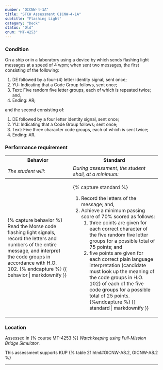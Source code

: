 ```yaml
---
number: "OICNW-4-1A"
title: "STCW Assessment OICNW-4-1A"
subtitle: "Flashing Light"
category: "Deck"
status: "Old"
cnum: "MT-4253"
---
```

### Condition

On a ship or in a laboratory using a device by which sends flashing light messages at a speed of 4 wpm; when sent two messages, the first consisting of the following: 

1. DE followed by a four-(4) letter identity signal, sent once;
2. YU: Indicating that a Code Group follows, sent once;
3. Text: Five random five letter groups, each of which is repeated twice; and,
4. Ending: AR;

and the second consisting of:

1. DE followed by a four letter identity signal, sent once;
2. YU: Indicating that a Code Group follows; sent once;
3. Text: Five three character code groups, each of which is sent twice;
4. Ending: AR.


### Performance requirement 

<table width='100%' class='Guidelines'>
 <thead>
 <tr>
     <th class='thirty'>Behavior</th>
     <th class='seventy'>Standard</th>
 </tr>
 <tr>
     <td><em>The student will:</em></td>
     <td><em>During assessment, the student shall, at a minimum:</em></td>
 </tr>
 </thead>
 <tbody>
 

<tr><td>

{% capture behavior %}
Read the Morse code flashing light signals, record the letters and numbers of the entire message, and interpret the code groups in accordance with H.O. 102.
{% endcapture %}
{{ behavior | markdownify }}

</td><td>

{% capture standard %}
1. Record the letters of the message; and,
2. Achieve a minimum passing score of 70% scored as follows:
    1. three points are given for each correct character of the five random five letter groups for a possible total of 75 points; and 
    2.  five points are given for each correct plain language interpretation (candidate must look up the meaning of the code groups in H.O. 102) of each of the five code groups for a possible total of 25 points.
{%endcapture %}
{{ standard | markdownify }}

</td></tr>



 </tbody>
 </table>

### Location

Assessed in  {% course  MT-4253 %}  *Watchkeeping using Full-Mission Bridge Simulator*.

This assessment supports KUP {% table 21.html#OICNW-A8.2, OICNW-A8.2 %}

***


